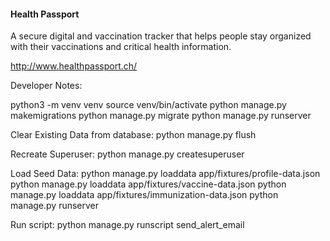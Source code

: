 #### Health Passport 

A secure digital and vaccination tracker that helps people stay organized with
their vaccinations and critical health information.

http://www.healthpassport.ch/

Developer Notes: 

python3 -m venv venv
source venv/bin/activate
python manage.py makemigrations
python manage.py migrate
python manage.py runserver

Clear Existing Data from database:
python manage.py flush

Recreate Superuser:
python manage.py createsuperuser

Load Seed Data:
python manage.py loaddata app/fixtures/profile-data.json
python manage.py loaddata app/fixtures/vaccine-data.json
python manage.py loaddata app/fixtures/immunization-data.json
python manage.py runserver

Run script:
python manage.py runscript send_alert_email
